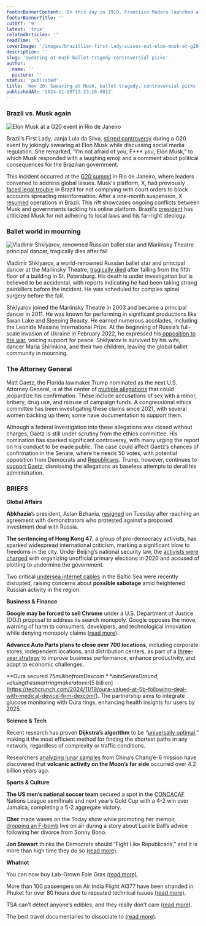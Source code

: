 ```yaml
---
footerBannerContent: 'On this day in 1910, Francisco Madero launched a failed revolt that sparked the Mexican Revolution, inspiring leaders like Pancho Villa and Emiliano Zapata.'
footerBannerTitle: ''
cutOff: '9'
latest: 'true'
relatedArticles: ''
readTime: '5'
coverImage: '/images/brazillian-first-lady-cusses-out-elon-musk-at-g20-conference-UxMD.webp'
description: ''
slug: 'swearing-at-musk-ballet-tragedy-controversial-picks'
author:
  name: ''
  picture: ''
status: 'published'
title: 'Nov 20: Swearing at Musk, ballet tragedy, controversial picks'
publishedAt: '2024-11-20T13:23:16.801Z'
---
```


### Brazil vs. Musk again

![Elon Musk at a G20 event in Rio de Janeiro](/images/brazillian-first-lady-cusses-out-elon-musk-at-g20-conference-QwNT.webp)

Brazil’s First Lady, Janja Lula da Silva, [stirred controversy](https://edition.cnn.com/2024/11/18/business/brazil-first-lady-elon-musk-g20-intl/index.html) during a G20 event by jokingly swearing at Elon Musk while discussing social media regulation. She remarked, “I’m not afraid of you, F\*\*\* you, Elon Musk,” to which Musk responded with a laughing emoji and a comment about political consequences for the Brazilian government.

This incident occurred at the [G20 summit](https://www.g20.org/en/) in Rio de Janeiro, where leaders convened to address global issues. Musk's platform, X, had previously [faced legal trouble](https://www.theguardian.com/technology/article/2024/aug/31/x-offline-brazil-elon-musk) in Brazil for not complying with court orders to block accounts spreading misinformation. After a one-month suspension, X [resumed](https://www.reuters.com/technology/brazil-attorney-general-backs-reinstating-social-medial-platform-x-2024-10-08/) operations in Brazil. This rift showcases ongoing conflicts between Musk and governments tackling his online platform. Brazil's [president](https://edition.cnn.com/2024/09/04/tech/brazil-lula-elon-musk-x-suspension-hnk-intl/index.html) has criticized Musk for not adhering to local laws and his far-right ideology.

### Ballet world in mourning

![Vladimir Shklyarov, renowned Russian ballet star and Mariinsky Theatre principal dancer, tragically dies after fall](/images/vladimir-shklyarov--a-world-renowned-russian-ballet-star-UyNz.webp)

Vladimir Shklyarov, a world-renowned Russian ballet star and principal dancer at the Mariinsky Theatre, [tragically died](https://edition.cnn.com/2024/11/18/style/vladimir-shklyarov-ballet-death-scli-intl/index.html) after falling from the fifth floor of a building in St. Petersburg. His death is under investigation but is believed to be accidental, with reports indicating he had been taking strong painkillers before the incident. He was scheduled for complex spinal surgery before the fall.

Shklyarov joined the Mariinsky Theatre in 2003 and became a principal dancer in 2011. He was known for performing in significant productions like Swan Lake and Sleeping Beauty. He earned numerous accolades, including the Leonide Massine International Prize. At the beginning of Russia’s full-scale invasion of Ukraine in February 2022, he expressed his[ opposition to the war](https://www.yahoo.com/news/russian-ballet-dancer-critical-putin-195936289.html), voicing support for peace. Shklyarov is survived by his wife, dancer Maria Shirinkina, and their two children, leaving the global ballet community in mourning.

### The Attorney General

Matt Gaetz, the Florida lawmaker Trump nominated as the next U.S. Attorney General, is at the center of [multiple allegations](https://alabamareflector.com/2024/11/19/heres-what-we-know-about-the-investigations-into-matt-gaetz/) that could jeopardize his confirmation. These include accusations of sex with a minor, bribery, drug use, and misuse of campaign funds. A congressional ethics committee has been investigating these claims since 2021, with several women backing up them; some have documentation to support them.

Although a federal investigation into these allegations was closed without charges, Gaetz is still under scrutiny from the ethics committee. His nomination has sparked significant controversy, with many urging the report on his conduct to be made public. The case could affect Gaetz’s chances of confirmation in the Senate, where he needs 50 votes, with potential opposition from Democrats and [Republicans](https://www.npr.org/2024/11/14/nx-s1-5191708/gaetz-nomination-republicans-ethics-probe). Trump, however, continues to [support Gaetz](https://www.theguardian.com/us-news/2024/nov/19/trump-matt-gaetz-confirmation-senate), dismissing the allegations as baseless attempts to derail his administration.

### BRIEFS

**Global Affairs**

**Abkhazia**’s president, Aslan Bzhania, [resigned](https://www.france24.com/en/europe/20241119-abkhazia-moscow-president-protesters) on Tuesday after reaching an agreement with demonstrators who protested against a proposed investment deal with Russia.

**The sentencing of Hong Kong 47**, a group of pro-democracy activists, has sparked widespread international criticism, marking a significant blow to freedoms in the city. Under Beijing’s national security law, the [activists were charged](https://www.aljazeera.com/news/2024/11/19/hong-kong-democracy-activists-jailed-who-are-they-whats-the-case-about) with organizing unofficial primary elections in 2020 and accused of plotting to undermine the government.

Two critical [undersea internet cables](https://edition.cnn.com/2024/11/18/europe/undersea-cable-disrupted-germany-finland-intl/index.html) in the Baltic Sea were recently disrupted, raising concerns about **possible sabotage** amid heightened Russian activity in the region.

**Business & Finance**

**Google may be forced to sell Chrome** under a U.S. Department of Justice (DOJ) proposal to address its search monopoly. Google opposes the move, warning of harm to consumers, developers, and technological innovation while denying monopoly claims ([read more](https://www.bbc.com/news/articles/cy4g193qezno)).

**Advance Auto Parts plans to close over 700 locations**, including corporate stores, independent locations, and distribution centers, as part of a [three-year strategy](https://eu.usatoday.com/story/money/cars/2024/11/15/advance-auto-parts-closing-stores/76329070007/) to improve business performance, enhance productivity, and adapt to economic challenges.

**Oura secured $75 million from Dexcom** in its Series D round, valuing the smart ring maker at over [$5 billion](https://techcrunch.com/2024/11/19/oura-valued-at-5b-following-deal-with-medical-device-firm-dexcom/). The partnership aims to integrate glucose monitoring with Oura rings, enhancing health insights for users by 2025.

**Science & Tech**

Recent research has proven **Dijkstra’s algorithm** to be “[universally optimal](https://www.wired.com/story/scientists-establish-the-best-algorithm-for-traversing-a-map/),” making it the most efficient method for finding the shortest paths in any network, regardless of complexity or traffic conditions.

Researchers [analyzing lunar samples](https://www.bbc.com/news/articles/cgl454je0jgo) from China’s Chang’e-6 mission have discovered that **volcanic activity on the Moon’s far side** occurred over 4.2 billion years ago.

**Sports & Culture**

**The US men’s national soccer team** secured a spot in the [CONCACAF](https://www.aljazeera.com/news/2024/11/19/hong-kong-democracy-activists-jailed-who-are-they-whats-the-case-about) Nations League semifinals and next year’s Gold Cup with a 4-2 win over Jamaica, completing a 5-2 aggregate victory.

**Cher** made waves on the Today show while promoting her memoir, [dropping an F-bomb](https://people.com/cher-drops-f-bomb-live-on-today-you-said-you-would-bleep-it-8747823) live on air during a story about Lucille Ball’s advice following her divorce from Sonny Bono.

**Jon Stewart** thinks the Democrats should “Fight Like Republicans," and it is more than high time they do so [(read more)](https://www.vanityfair.com/hollywood/story/jon-stewart-thinks-its-high-time-democrats-fight-like-republicans?srsltid=AfmBOopC9tF3QNlwPNesjGrGKhx0WgY-GBcosGOfCaiwJBqkWWM80_2f).

**Whatnot**

You can now buy Lab-Grown Foie Gras [(read more)](https://www.wired.com/story/you-can-now-buy-lab-grown-foie-gras-vow-cultivated-meat/).

More than 100 passengers on Air India Flight AI377 have been stranded in Phuket for over 80 hours due to repeated technical issues [(read more)](https://www.livemint.com/news/india/nightmare-for-air-india-flyers-over-100-passengers-stranded-in-phuket-for-80-hours-11732012855451.html).

TSA can’t detect anyone’s edibles, and they really don’t care ([read more](https://www.thrillist.com/news/nation/getting-edibles-through-tsa)).

The best travel documentaries to dissociate to [(read more)](https://www.thrillist.com/news/nation/best-travel-documentaries-dissociate-escapism).